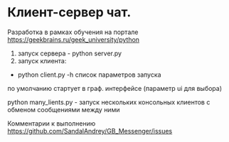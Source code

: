 # Клиент-сервер чат.
Разработка в рамках обучения на портале https://geekbrains.ru/geek_university/python
1. запуск сервера - python server.py
2. запуск клиента: 
- python client.py -h список параметров запуска

по умолчанию стартует в граф. интерфейсе (параметр ui для выбора)

python many_lients.py - запуск нескольких консольных клиентов с обменом сообщениями между ними

Комментарии к выполнению
https://github.com/SandalAndrey/GB_Messenger/issues
